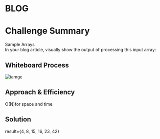# BLOG
# Challenge Summary
Sample Arrays<br />
In your blog article, visually show the output of processing this input array:

## Whiteboard Process
![iamge](/image.png)

## Approach & Efficiency
O(N)for space and time
## Solution
result={4, 8, 15, 16, 23, 42}